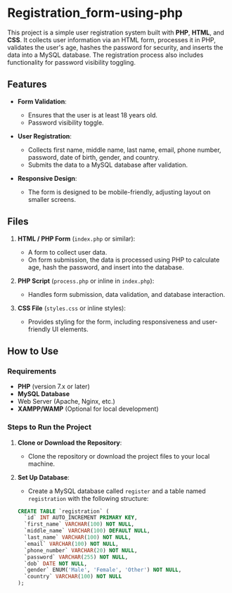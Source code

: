 # Registration_form-using-php


This project is a simple user registration system built with **PHP**, **HTML**, and **CSS**. It collects user information via an HTML form, processes it in PHP, validates the user's age, hashes the password for security, and inserts the data into a MySQL database. The registration process also includes functionality for password visibility toggling.

## Features

- **Form Validation**:
  - Ensures that the user is at least 18 years old.
  - Password visibility toggle.
  
- **User Registration**:
  - Collects first name, middle name, last name, email, phone number, password, date of birth, gender, and country.
  - Submits the data to a MySQL database after validation.
  
- **Responsive Design**:
  - The form is designed to be mobile-friendly, adjusting layout on smaller screens.

## Files

1. **HTML / PHP Form** (`index.php` or similar):
   - A form to collect user data.
   - On form submission, the data is processed using PHP to calculate age, hash the password, and insert into the database.

2. **PHP Script** (`process.php` or inline in `index.php`):
   - Handles form submission, data validation, and database interaction.

3. **CSS File** (`styles.css` or inline styles):
   - Provides styling for the form, including responsiveness and user-friendly UI elements.

## How to Use

### Requirements

- **PHP** (version 7.x or later)
- **MySQL Database**
- Web Server (Apache, Nginx, etc.)
- **XAMPP/WAMP** (Optional for local development)

### Steps to Run the Project

1. **Clone or Download the Repository**:
   - Clone the repository or download the project files to your local machine.

2. **Set Up Database**:
   - Create a MySQL database called `register` and a table named `registration` with the following structure:

   ```sql
   CREATE TABLE `registration` (
     `id` INT AUTO_INCREMENT PRIMARY KEY,
     `first_name` VARCHAR(100) NOT NULL,
     `middle_name` VARCHAR(100) DEFAULT NULL,
     `last_name` VARCHAR(100) NOT NULL,
     `email` VARCHAR(100) NOT NULL,
     `phone_number` VARCHAR(20) NOT NULL,
     `password` VARCHAR(255) NOT NULL,
     `dob` DATE NOT NULL,
     `gender` ENUM('Male', 'Female', 'Other') NOT NULL,
     `country` VARCHAR(100) NOT NULL
   );
